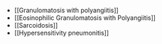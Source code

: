 - [[Granulomatosis with polyangiitis]]
- [[Eosinophilic Granulomatosis with Polyangiitis]]
- [[Sarcoidosis]]
- [[Hypersensitivity pneumonitis]]


